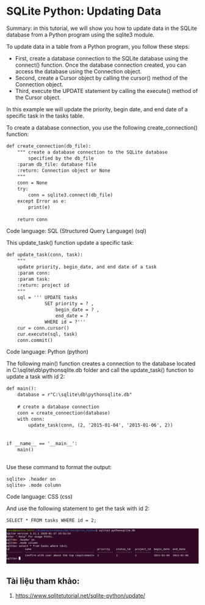 # SQLite Python: Updating Data

Summary: in this tutorial, we will show you how to update data in the SQLite database from a Python program using the sqlite3 module.

To update data in a table from a Python program, you follow these steps:

- First, create a database connection to the SQLite database using the connect() function. Once the database connection created, you can access the database using the Connection object.
- Second, create a Cursor object by calling the cursor() method of the Connection object.
- Third, execute the UPDATE statement by calling the execute() method of the Cursor object.

In this example we will update the priority, begin date, and end date of a specific task in the tasks table.

To create a database connection, you use the following create_connection() function:
```
def create_connection(db_file):
    """ create a database connection to the SQLite database
        specified by the db_file
    :param db_file: database file
    :return: Connection object or None
    """
    conn = None
    try:
        conn = sqlite3.connect(db_file)
    except Error as e:
        print(e)

    return conn
```
Code language: SQL (Structured Query Language) (sql)

This update_task() function update a specific task:
```
def update_task(conn, task):
    """
    update priority, begin_date, and end date of a task
    :param conn:
    :param task:
    :return: project id
    """
    sql = ''' UPDATE tasks
              SET priority = ? ,
                  begin_date = ? ,
                  end_date = ?
              WHERE id = ?'''
    cur = conn.cursor()
    cur.execute(sql, task)
    conn.commit()
```
Code language: Python (python)

The following main() function creates a connection to the database located in C:\sqlite\db\pythonsqlite.db folder  and call the update_task() function to update a task with id 2:
```
def main():
    database = r"C:\sqlite\db\pythonsqlite.db"

    # create a database connection
    conn = create_connection(database)
    with conn:
        update_task(conn, (2, '2015-01-04', '2015-01-06', 2))


if __name__ == '__main__':
    main()
    
```

Use these command to format the output:
```
sqlite> .header on
sqlite> .mode column

```
Code language: CSS (css)

And use the following statement to get the task with id 2:
```
SELECT * FROM tasks WHERE id = 2;
```
![Image](./6.png)
## Tài liệu tham khảo:
1. https://www.sqlitetutorial.net/sqlite-python/update/